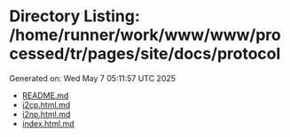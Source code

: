 # Directory Listing: /home/runner/work/www/www/processed/tr/pages/site/docs/protocol
Generated on: Wed May  7 05:11:57 UTC 2025

- [README.md](README.md)
- [i2cp.html.md](i2cp.html.md)
- [i2np.html.md](i2np.html.md)
- [index.html.md](index.html.md)
